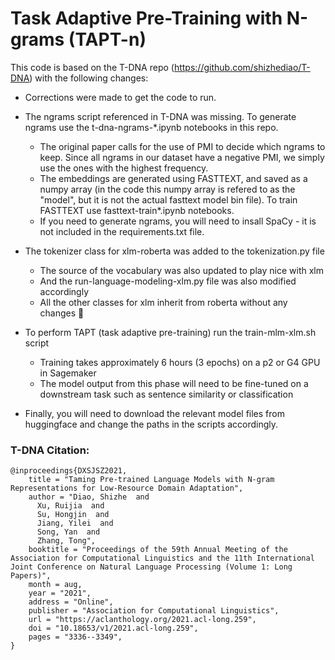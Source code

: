 # Task Adaptive Pre-Training with N-grams (TAPT-n)

This code is based on the T-DNA repo (https://github.com/shizhediao/T-DNA) with the following changes: 

* Corrections were made to get the code to run.
* The ngrams script referenced in T-DNA was missing. To generate ngrams use the t-dna-ngrams-*.ipynb notebooks in this repo.
    * The original paper calls for the use of PMI to decide which ngrams to keep. Since all ngrams in our dataset have a negative PMI, we simply use the ones with the highest frequency.
    * The embeddings are generated using FASTTEXT, and saved as a numpy array (in the code this numpy array is refered to as the "model", but it is not the actual fasttext model bin file). To train FASTTEXT use fasttext-train*.ipynb notebooks.
    * If you need to generate ngrams, you will need to insall SpaCy - it is not included in the requirements.txt file.
* The tokenizer class for xlm-roberta was added to the tokenization.py file 
    * The source of the vocabulary was also updated to play nice with xlm
    * And the run-language-modeling-xlm.py file was also modified accordingly
    * All the other classes for xlm inherit from roberta without any changes 🎉
* To perform TAPT (task adaptive pre-training) run the train-mlm-xlm.sh script
    * Training takes approximately 6 hours (3 epochs) on a p2 or G4 GPU in Sagemaker 
    * The model output from this phase will need to be fine-tuned on a downstream task such as sentence similarity or classification
    
* Finally, you will need to download the relevant model files from huggingface and change the paths in the scripts accordingly.


### T-DNA Citation:
```
@inproceedings{DXSJSZ2021,
    title = "Taming Pre-trained Language Models with N-gram Representations for Low-Resource Domain Adaptation",
    author = "Diao, Shizhe  and
      Xu, Ruijia  and
      Su, Hongjin  and
      Jiang, Yilei  and
      Song, Yan  and
      Zhang, Tong",
    booktitle = "Proceedings of the 59th Annual Meeting of the Association for Computational Linguistics and the 11th International Joint Conference on Natural Language Processing (Volume 1: Long Papers)",
    month = aug,
    year = "2021",
    address = "Online",
    publisher = "Association for Computational Linguistics",
    url = "https://aclanthology.org/2021.acl-long.259",
    doi = "10.18653/v1/2021.acl-long.259",
    pages = "3336--3349",
}
```
